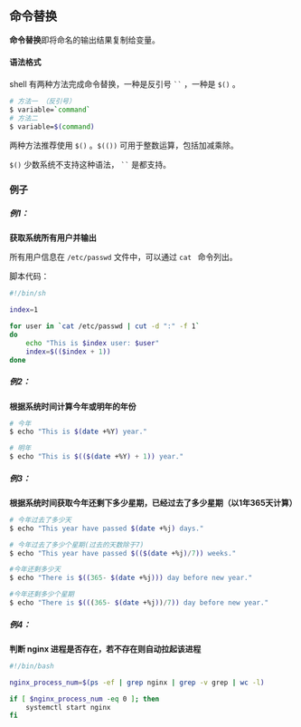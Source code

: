## 命令替换

**命令替换**即将命名的输出结果复制给变量。

#### 语法格式

shell 有两种方法完成命令替换，一种是反引号 ` `` ` ，一种是 `$()` 。

```sh
# 方法一 （反引号）
$ variable=`command`
# 方法二
$ variable=$(command)
```

两种方法推荐使用 `$()` 。`$(())` 可用于整数运算，包括加减乘除。

`$()` 少数系统不支持这种语法， ` `` ` 是都支持。

### 例子

##### 例1：

**获取系统所有用户并输出**

所有用户信息在 `/etc/passwd`  文件中，可以通过 `cat ` 命令列出。

脚本代码：

```sh
#!/bin/sh

index=1

for user in `cat /etc/passwd | cut -d ":" -f 1`
do
    echo "This is $index user: $user"
    index=$(($index + 1))
done
```

##### 例2：

**根据系统时间计算今年或明年的年份**

```sh
# 今年
$ echo "This is $(date +%Y) year."

# 明年
$ echo "This is $(($(date +%Y) + 1)) year."
```

##### 例3：

**根据系统时间获取今年还剩下多少星期，已经过去了多少星期（以1年365天计算）**

```sh
# 今年过去了多少天
$ echo "This year have passed $(date +%j) days."

# 今年过去了多少个星期(过去的天数除于7)
$ echo "This year have passed $(($(date +%j)/7)) weeks."

#今年还剩多少天
$ echo "There is $((365- $(date +%j))) day before new year."

#今年还剩多少个星期
$ echo "There is $(((365- $(date +%j))/7)) day before new year."
```

##### 例4：

**判断 nginx 进程是否存在，若不存在则自动拉起该进程**

```sh
#!/bin/bash

nginx_process_num=$(ps -ef | grep nginx | grep -v grep | wc -l)

if [ $nginx_process_num -eq 0 ]; then
    systemctl start nginx
fi

```


